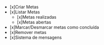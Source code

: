 - [x]Criar Metas
- [x]Listar Metas
  - [x]Metas realizadas
  - [x]Metas abertas
- [x]Marcar/Desmarcar metas como concluída
- [x]Remover metas
- [x]Sistema de mensagens
